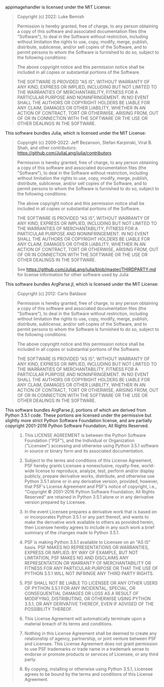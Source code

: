 appimagehandler is licensed under the MIT License:

> Copyright (c) 2022: Luke Bemish
>
> Permission is hereby granted, free of charge, to any person obtaining
> a copy of this software and associated documentation files (the
> "Software"), to deal in the Software without restriction, including
> without limitation the rights to use, copy, modify, merge, publish,
> distribute, sublicense, and/or sell copies of the Software, and to
> permit persons to whom the Software is furnished to do so, subject to
> the following conditions:
>
> The above copyright notice and this permission notice shall be
> included in all copies or substantial portions of the Software.
>
> THE SOFTWARE IS PROVIDED "AS IS", WITHOUT WARRANTY OF ANY KIND,
> EXPRESS OR IMPLIED, INCLUDING BUT NOT LIMITED TO THE WARRANTIES OF
> MERCHANTABILITY, FITNESS FOR A PARTICULAR PURPOSE AND
> NONINFRINGEMENT. IN NO EVENT SHALL THE AUTHORS OR COPYRIGHT HOLDERS BE
> LIABLE FOR ANY CLAIM, DAMAGES OR OTHER LIABILITY, WHETHER IN AN ACTION
> OF CONTRACT, TORT OR OTHERWISE, ARISING FROM, OUT OF OR IN CONNECTION
> WITH THE SOFTWARE OR THE USE OR OTHER DEALINGS IN THE SOFTWARE.

This software bundles Julia, which is licensed under the MIT License:

> Copyright (c) 2009-2022: Jeff Bezanson, Stefan Karpinski, Viral B. Shah, and other contributors: https://github.com/JuliaLang/julia/contributors
> 
> Permission is hereby granted, free of charge, to any person obtaining
> a copy of this software and associated documentation files (the
> "Software"), to deal in the Software without restriction, including
> without limitation the rights to use, copy, modify, merge, publish,
> distribute, sublicense, and/or sell copies of the Software, and to
> permit persons to whom the Software is furnished to do so, subject to
> the following conditions:
> 
> The above copyright notice and this permission notice shall be
> included in all copies or substantial portions of the Software.
> 
> THE SOFTWARE IS PROVIDED "AS IS", WITHOUT WARRANTY OF ANY KIND,
> EXPRESS OR IMPLIED, INCLUDING BUT NOT LIMITED TO THE WARRANTIES OF
> MERCHANTABILITY, FITNESS FOR A PARTICULAR PURPOSE AND
> NONINFRINGEMENT. IN NO EVENT SHALL THE AUTHORS OR COPYRIGHT HOLDERS BE
> LIABLE FOR ANY CLAIM, DAMAGES OR OTHER LIABILITY, WHETHER IN AN ACTION
> OF CONTRACT, TORT OR OTHERWISE, ARISING FROM, OUT OF OR IN CONNECTION
> WITH THE SOFTWARE OR THE USE OR OTHER DEALINGS IN THE SOFTWARE.
>
> See https://github.com/JuliaLang/julia/blob/master/THIRDPARTY.md for license information for other software used by Julia

This software bundles ArgParse.jl, which is licensed under the MIT License:

> Copyright (c) 2012: Carlo Baldassi
>
> Permission is hereby granted, free of charge, to any person obtaining
> a copy of this software and associated documentation files (the
> "Software"), to deal in the Software without restriction, including
> without limitation the rights to use, copy, modify, merge, publish,
> distribute, sublicense, and/or sell copies of the Software, and to
> permit persons to whom the Software is furnished to do so, subject to
> the following conditions:
>
> The above copyright notice and this permission notice shall be
> included in all copies or substantial portions of the Software.
>
> THE SOFTWARE IS PROVIDED "AS IS", WITHOUT WARRANTY OF ANY KIND,
> EXPRESS OR IMPLIED, INCLUDING BUT NOT LIMITED TO THE WARRANTIES OF
> MERCHANTABILITY, FITNESS FOR A PARTICULAR PURPOSE AND
> NONINFRINGEMENT. IN NO EVENT SHALL THE AUTHORS OR COPYRIGHT HOLDERS BE
> LIABLE FOR ANY CLAIM, DAMAGES OR OTHER LIABILITY, WHETHER IN AN ACTION
> OF CONTRACT, TORT OR OTHERWISE, ARISING FROM, OUT OF OR IN CONNECTION
> WITH THE SOFTWARE OR THE USE OR OTHER DEALINGS IN THE SOFTWARE.

This software bundles ArgParse.jl, portions of which are derived from Python 3.5.1 code. These
portions are licensed under the permissive but slightly more strict Python Software
Foundation license, and are partially copyright 2001-2016 Python Software Foundation; All
Rights Reserved.

> 1. This LICENSE AGREEMENT is between the Python Software Foundation ("PSF"), and
>    the Individual or Organization ("Licensee") accessing and otherwise using Python
>    3.5.1 software in source or binary form and its associated documentation.
>
> 2. Subject to the terms and conditions of this License Agreement, PSF hereby
>    grants Licensee a nonexclusive, royalty-free, world-wide license to reproduce,
>    analyze, test, perform and/or display publicly, prepare derivative works,
>    distribute, and otherwise use Python 3.5.1 alone or in any derivative
>    version, provided, however, that PSF's License Agreement and PSF's notice of
>    copyright, i.e., "Copyright © 2001-2016 Python Software Foundation; All Rights
>    Reserved" are retained in Python 3.5.1 alone or in any derivative version
>    prepared by Licensee.
>
> 3. In the event Licensee prepares a derivative work that is based on or
>    incorporates Python 3.5.1 or any part thereof, and wants to make the
>    derivative work available to others as provided herein, then Licensee hereby
>    agrees to include in any such work a brief summary of the changes made to Python
>    3.5.1.
>
> 4. PSF is making Python 3.5.1 available to Licensee on an "AS IS" basis.
>    PSF MAKES NO REPRESENTATIONS OR WARRANTIES, EXPRESS OR IMPLIED.  BY WAY OF
>    EXAMPLE, BUT NOT LIMITATION, PSF MAKES NO AND DISCLAIMS ANY REPRESENTATION OR
>    WARRANTY OF MERCHANTABILITY OR FITNESS FOR ANY PARTICULAR PURPOSE OR THAT THE
>    USE OF PYTHON 3.5.1 WILL NOT INFRINGE ANY THIRD PARTY RIGHTS.
>
> 5. PSF SHALL NOT BE LIABLE TO LICENSEE OR ANY OTHER USERS OF PYTHON 3.5.1
>    FOR ANY INCIDENTAL, SPECIAL, OR CONSEQUENTIAL DAMAGES OR LOSS AS A RESULT OF
>    MODIFYING, DISTRIBUTING, OR OTHERWISE USING PYTHON 3.5.1, OR ANY DERIVATIVE
>    THEREOF, EVEN IF ADVISED OF THE POSSIBILITY THEREOF.
>
> 6. This License Agreement will automatically terminate upon a material breach of
>    its terms and conditions.
>
> 7. Nothing in this License Agreement shall be deemed to create any relationship
>    of agency, partnership, or joint venture between PSF and Licensee.  This License
>    Agreement does not grant permission to use PSF trademarks or trade name in a
>    trademark sense to endorse or promote products or services of Licensee, or any
>    third party.
>
> 8. By copying, installing or otherwise using Python 3.5.1, Licensee agrees
>    to be bound by the terms and conditions of this License Agreement.
